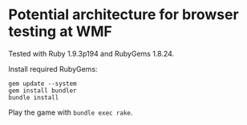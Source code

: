 # Potential architecture for browser testing at WMF

Tested with Ruby 1.9.3p194 and RubyGems 1.8.24.

Install required RubyGems:

    gem update --system
    gem install bundler
    bundle install

Play the game with `bundle exec rake`.

